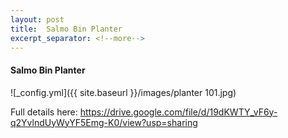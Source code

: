 ```yaml
---
layout: post
title:  Salmo Bin Planter
excerpt_separator: <!--more-->
---
```


#### Salmo Bin Planter

![_config.yml]({{ site.baseurl }}/images/planter 101.jpg)

Full details here: https://drive.google.com/file/d/19dKWTY_vF6y-q2YvlndUyWyYF5Emg-K0/view?usp=sharing

